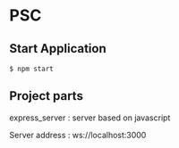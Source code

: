 # PSC

## Start Application 

`$ npm start `


## Project parts

express_server : server based on javascript


Server address : ws://localhost:3000
